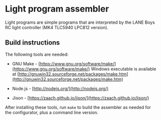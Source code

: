 # Light program assembler

Light programs are simple programs that are interpreted by the LANE Boys RC
light controller (MK4 TLC5940 LPC812 version).

## Build instructions

The following tools are needed:

- GNU Make - [https://www.gnu.org/software/make/](https://www.gnu.org/software/make/)
  Windows executable is available at [http://gnuwin32.sourceforge.net/packages/make.htm](http://gnuwin32.sourceforge.net/packages/make.htm)

- Node.js - [http://nodejs.org/](http://nodejs.org/)

- Jison - [https://zaach.github.io/jison/](https://zaach.github.io/jison/)

After installing these tools, run ``make`` to build the assembler as needed for the configurator, plus a command line version.
